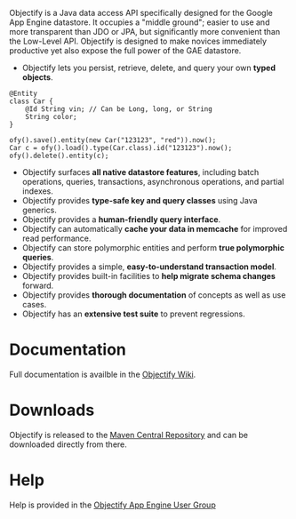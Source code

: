 Objectify is a Java data access API specifically designed for the Google App Engine datastore.  It occupies a
"middle ground"; easier to use and more transparent than JDO or JPA, but significantly more convenient than
the Low-Level API.  Objectify is designed to make novices immediately productive yet also expose the full power
of the GAE datastore.

  * Objectify lets you persist, retrieve, delete, and query your own **typed objects**.
```
@Entity
class Car {
    @Id String vin; // Can be Long, long, or String
    String color;
}
  
ofy().save().entity(new Car("123123", "red")).now();
Car c = ofy().load().type(Car.class).id("123123").now();
ofy().delete().entity(c);
```
  * Objectify surfaces **all native datastore features**, including batch operations, queries, transactions, asynchronous operations, and partial indexes.
  * Objectify provides **type-safe key and query classes** using Java generics.
  * Objectify provides a **human-friendly query interface**.
  * Objectify can automatically **cache your data in memcache** for improved read performance.
  * Objectify can store polymorphic entities and perform **true polymorphic queries**.
  * Objectify provides a simple, **easy-to-understand transaction model**.
  * Objectify provides built-in facilities to **help migrate schema changes** forward.
  * Objectify provides **thorough documentation** of concepts as well as use cases.
  * Objectify has an **extensive test suite** to prevent regressions.

# Documentation

Full documentation is availble in the [Objectify Wiki](https://github.com/objectify/objectify/wiki).

# Downloads

Objectify is released to the [Maven Central Repository](https://github.com/objectify/objectify/wiki/MavenRepository)
and can be downloaded directly from there.

# Help

Help is provided in the
[Objectify App Engine User Group](https://groups.google.com/forum/?fromgroups#!forum/objectify-appengine)
